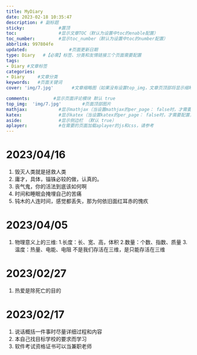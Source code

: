 ```yaml
---
title: MyDiary
date: 2023-02-18 10:35:47
description: # 副标题
sticky:             #置顶
toc:                #显示文章TOC（默认为设置中toc的enable配置）
toc_number:         #显示toc_number（默认为设置中toc的number配置）
abbrlink: 997804fe
updated:                #页面更新日期
type: Diary   #【必需】标签、分类和友情链接三个页面需要配置
tags: 
- Diary #文章标签  
categories: 
- Diary     #文章分类
keywords:   #页面关键词
cover: 'img/7.jpg'       #文章缩略图（如果没有设置top_img，文章页顶部将显示缩略图，可设为false/图片地址/留空）

comments:         #显示页面评论模块 默认 true
top_img:  'img/7.jpg'        #页面顶部图片
mathjax:            #显示mathjax（当设置mathjax的per_page： false时，才需要配置，默认 false）
katex:              #显示katex（当设置katex的per_page： false时，才需要配置，默认 false）
aside:              #显示侧边栏 （默认 true）
aplayer:            #在需要的页面加载aplayer的js和css，请参考
---
```


# 2023/04/16
1. 毁灭人类就是拯救人类
2. 庸才，具体，锱铢必较的做，认真的。
3. 丧气鬼，你的活法到底该如何啊
4. 时间和睡眠会掩埋自己的苦痛
5. 钝木的人连时间，感觉都丢失，那为何依旧面红耳赤的愧疚
# 2023/04/05
1. 物理意义上的三维:
    1.长度：长、宽、高，体积
    2.数量：个数、指数、质量
    3.温度：热量、电能、电阻
不是我们存活在三维，是只能存活在三维
# 2023/02/27
1. 热爱是除死亡的目的
# 2023/02/17
1. 说话概括一件事时尽量详细过程和内容
2. 本自己找目标学校的要求而学习
3. 软件考试资格证书可以当兼职老师